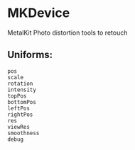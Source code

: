 # MKDevice
MetalKit Photo distortion tools to retouch

## Uniforms:
    pos  
    scale
    rotation
    intensity
    topPos
    bottomPos
    leftPos
    rightPos
    res
    viewRes
    smoothness
    debug 
